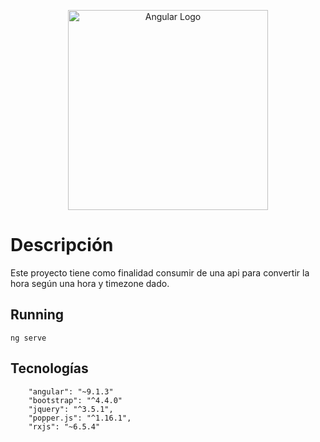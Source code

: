 <p align="center">
  <a href="https://angular.io/" target="blank"><img src="https://https://angular.io/assets/images/logos/angular/angular.svg" width="320" alt="Angular Logo" /></a>
</p>

# Descripción

Este proyecto tiene como finalidad consumir de una api para convertir la hora según una hora y timezone dado.


## Running

`ng serve` 

## Tecnologías
```
    "angular": "~9.1.3"
    "bootstrap": "^4.4.0"
    "jquery": "^3.5.1",
    "popper.js": "^1.16.1",
    "rxjs": "~6.5.4"
```
